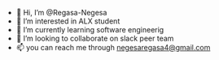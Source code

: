 - 👋 Hi, I’m @Regasa-Negesa
- 👀 I’m interested in ALX student 
- 🌱 I’m currently learning software engineerig
- 💞️ I’m looking to collaborate on slack peer team
- 📫 you can reach me through negesaregasa4@gmail.com

<!---
Regasa-Negesa/Regasa-Negesa is a ✨ special ✨ repository because its `README.md` (this file) appears on your GitHub profile.
You can click the Preview link to take a look at your change

